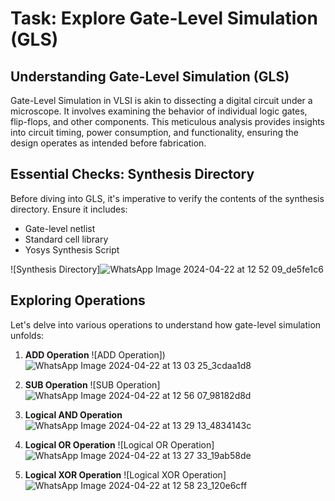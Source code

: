 # Task: Explore Gate-Level Simulation (GLS)

## Understanding Gate-Level Simulation (GLS)

Gate-Level Simulation in VLSI is akin to dissecting a digital circuit under a microscope. It involves examining the behavior of individual logic gates, flip-flops, and other components. This meticulous analysis provides insights into circuit timing, power consumption, and functionality, ensuring the design operates as intended before fabrication.

## Essential Checks: Synthesis Directory

Before diving into GLS, it's imperative to verify the contents of the synthesis directory. Ensure it includes:
- Gate-level netlist
- Standard cell library
- Yosys Synthesis Script

![Synthesis Directory]![WhatsApp Image 2024-04-22 at 12 52 09_de5fe1c6](https://github.com/Neeraj-p-purad/VSDSQUDRON-MINI/assets/160604281/97f5230c-1eb7-408f-86f7-426244ef9748)


## Exploring Operations

Let's delve into various operations to understand how gate-level simulation unfolds:

1. **ADD Operation**
   ![ADD Operation])
   ![WhatsApp Image 2024-04-22 at 13 03 25_3cdaa1d8](https://github.com/Neeraj-p-purad/VSDSQUDRON-MINI/assets/160604281/c49ca846-612b-479e-9c7c-4e52c3ae9e49)

2. **SUB Operation**
   ![SUB Operation]![WhatsApp Image 2024-04-22 at 12 56 07_98182d8d](https://github.com/Neeraj-p-purad/VSDSQUDRON-MINI/assets/160604281/c8749286-d4e1-4667-b8ad-9ed682a83138)

   
3. **Logical AND Operation**
![WhatsApp Image 2024-04-22 at 13 29 13_4834143c](https://github.com/Neeraj-p-purad/VSDSQUDRON-MINI/assets/160604281/e6f77159-d834-4786-9984-c29eb075a484)

   
4. **Logical OR Operation**
   ![Logical OR Operation]
   ![WhatsApp Image 2024-04-22 at 13 27 33_19ab58de](https://github.com/Neeraj-p-purad/VSDSQUDRON-MINI/assets/160604281/4911fe49-03a7-4f69-ac21-4d1e0bf94870)

5. **Logical XOR Operation**
   ![Logical XOR Operation]![WhatsApp Image 2024-04-22 at 12 58 23_120e6cff](https://github.com/Neeraj-p-purad/VSDSQUDRON-MINI/assets/160604281/4ca60ae4-5da4-4826-9ef2-a4a9484ed8aa)

